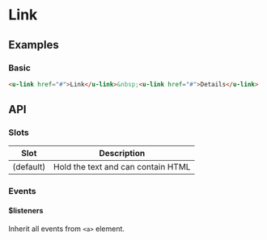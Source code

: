 # Link

## Examples
### Basic

``` html
<u-link href="#">Link</u-link>&nbsp;<u-link href="#">Details</u-link>
```

## API
### Slots

| Slot | Description |
| ---- | ----------- |
| (default) | Hold the text and can contain HTML |

### Events

#### $listeners

Inherit all events from `<a>` element.
